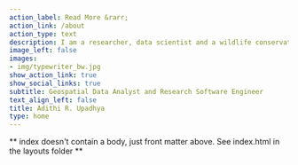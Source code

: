 ```yaml
---
action_label: Read More &rarr;
action_link: /about
action_type: text
description: I am a researcher, data scientist and a wildlife conservationist. I am currently working on mobile monitoring of air quality data and applying different models to low-cost sensor data. I am constantly benefited by the programming community. 
image_left: false
images:
- img/typewriter_bw.jpg
show_action_link: true
show_social_links: true
subtitle: Geospatial Data Analyst and Research Software Engineer
text_align_left: false
title: Adithi R. Upadhya
type: home
---
```


** index doesn't contain a body, just front matter above.
See index.html in the layouts folder **
